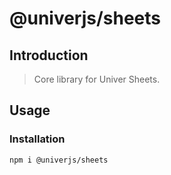 # @univerjs/sheets

## Introduction

> Core library for Univer Sheets.

## Usage

### Installation

```shell
npm i @univerjs/sheets
```
